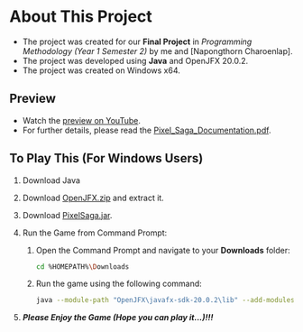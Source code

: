 # About This Project
- The project was created for our **Final Project** in *Programming Methodology (Year 1 Semester 2)* by me and [Napongthorn Charoenlap].
- The project was developed using **Java** and OpenJFX 20.0.2.
- The project was created on Windows x64.

## Preview
- Watch the [preview on YouTube](https://youtu.be/WqLh7IHoWOo).
- For further details, please read the [Pixel_Saga_Documentation.pdf](./Pixel_Saga_Documentation.pdf).

## To Play This (For Windows Users)

1. Download Java

2. Download [OpenJFX.zip](./OpenJFX.zip) and extract it.

3. Download [PixelSaga.jar](./PixelSaga.jar).

4. Run the Game from Command Prompt:
   1. Open the Command Prompt and navigate to your **Downloads** folder:
      ```bash
      cd %HOMEPATH%\Downloads
      ```
   2. Run the game using the following command:
      ```bash
      java --module-path "OpenJFX\javafx-sdk-20.0.2\lib" --add-modules javafx.controls,javafx.fxml,javafx.graphics,javafx.media -jar PixelSaga.jar
      ```

5. ***Please Enjoy the Game (Hope you can play it...)!!!***
